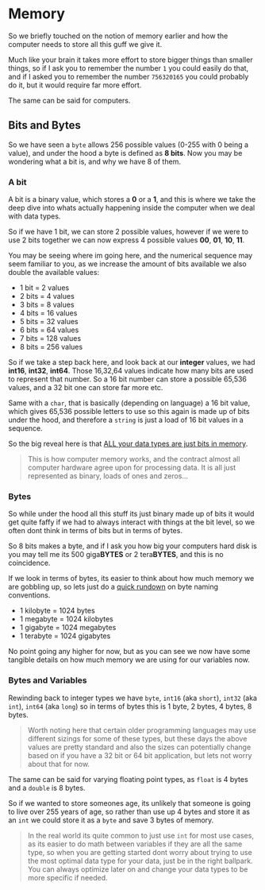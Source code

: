 # Memory

So we briefly touched on the notion of memory earlier and how the computer needs to store all this guff we give it. 

Much like your brain it takes more effort to store bigger things than smaller things, so if I ask you to remember the number `1` you could easily do that, and if I asked you to remember the number `756320165` you could probably do it, but it would require far more effort.

The same can be said for computers.

## Bits and Bytes

So we have seen a `byte` allows 256 possible values (0-255 with 0 being a value), and under the hood a byte is defined as **8 bits**. Now you may be wondering what a bit is, and why we have 8 of them.

### A bit
A bit is a binary value, which stores a **0** or a **1**, and this is where we take the deep dive into whats actually happening inside the computer when we deal with data types.

So if we have 1 bit, we can store 2 possible values, however if we were to use 2 bits together we can now express 4 possible values **00**, **01**, **10**, **11**.

You may be seeing where im going here, and the numerical sequence may seem familiar to you, as we increase the amount of bits available we also double the available values:

- 1 bit = 2 values
- 2 bits = 4 values
- 3 bits = 8 values
- 4 bits = 16 values
- 5 bits = 32 values
- 6 bits = 64 values
- 7 bits = 128 values
- 8 bits = 256 values

So if we take a step back here, and look back at our **integer** values, we had **int16**, **int32**, **int64**. Those 16,32,64 values indicate how many bits are used to represent that number. So a 16 bit number can store a possible 65,536 values, and a 32 bit one can store far more etc.

Same with a `char`, that is basically (depending on language) a 16 bit value, which gives 65,536 possible letters to use so this again is made up of bits under the hood, and therefore a `string` is just a load of 16 bit values in a sequence.

So the big reveal here is that [ALL your data types are just bits in memory](https://user-images.githubusercontent.com/927201/92087349-49c0d000-edc3-11ea-87f3-656bcdd63580.png). 

> This is how computer memory works, and the contract almost all computer hardware agree upon for processing data. It is all just represented as binary, loads of ones and zeros...

### Bytes

So while under the hood all this stuff its just binary made up of bits it would get quite faffy if we had to always interact with things at the bit level, so we often dont think in terms of bits but in terms of bytes.

So 8 bits makes a byte, and if I ask you how big your computers hard disk is you may tell me its 500 giga**BYTES** or 2 tera**BYTES**, and this is no coincidence.

If we look in terms of bytes, its easier to think about how much memory we are gobbling up, so lets just do a [quick rundown](https://www.reddit.com/r/The_Bogdanoff/comments/5p1dx2/so_heres_the_run_down/) on byte naming conventions.

- 1 kilobyte = 1024 bytes
- 1 megabyte = 1024 kilobytes
- 1 gigabyte = 1024 megabytes
- 1 terabyte = 1024 gigabytes

No point going any higher for now, but as you can see we now have some tangible details on how much memory we are using for our variables now.

### Bytes and Variables

Rewinding back to integer types we have `byte`, `int16` (aka `short`), `int32` (aka `int`), `int64` (aka `long`) so in terms of bytes this is 1 byte, 2 bytes, 4 bytes, 8 bytes.

> Worth noting here that certain older programming languages may use different sizings for some of these types, but these days the above values are pretty standard and also the sizes can potentially change based on if you have a 32 bit or 64 bit application, but lets not worry about that for now.

The same can be said for varying floating point types, as `float` is 4 bytes and a `double` is 8 bytes.

So if we wanted to store someones age, its unlikely that someone is going to live over 255 years of age, so rather than use up 4 bytes and store it as an `int` we could store it as a `byte` and save 3 bytes of memory.

> In the real world its quite common to just use `int` for most use cases, as its easier to do math between variables if they are all the same type, so when you are getting started dont worry about trying to use the most optimal data type for your data, just be in the right ballpark. You can always optimize later on and change your data types to be more specific if needed.